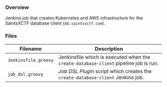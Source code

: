 ### Overview

Jenkins job that creates Kubernetes and AWS infrastructure for the SaintsXCTF database client (`db.saintsxctf.com`).

### Files

| Filename                  | Description                                                                                |
|---------------------------|--------------------------------------------------------------------------------------------|
| `Jenkinsfile.groovy`      | Jenkinsfile which is executed when the `create-database-client` pipeline job is run.       |
| `job_dsl.groovy`          | *Job DSL Plugin* script which creates the `create-database-client` Jenkins job.            |